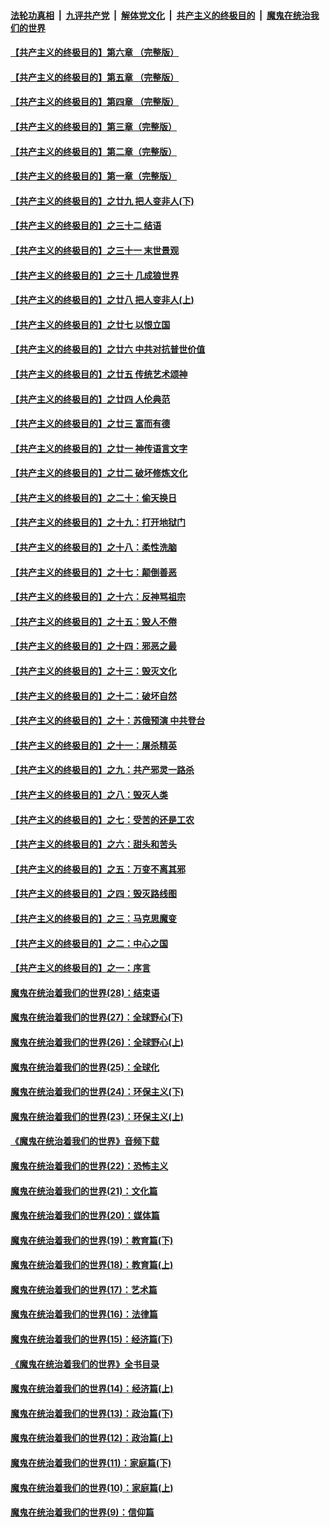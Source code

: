####  [法轮功真相](../../../../basic/blob/master/README.md?t=05142201) &nbsp;|&nbsp; [九评共产党](../../../../9ping.md/blob/master/README.md?t=05142201) &nbsp;|&nbsp; [解体党文化](../../../../jtdwh.md/blob/master/README.md?t=05142201)  &nbsp;|&nbsp; [共产主义的终极目的](../../../../gczydzjmd.md/blob/master/README.md?t=05142201) &nbsp;|&nbsp; [魔鬼在统治我们的世界](../../../../mgztzwmdsj.md/blob/master/README.md?t=05142201) 

#### [【共产主义的终极目的】第六章 （完整版）](../pages/nsc422/n11428913.md?t=05142201) 

#### [【共产主义的终极目的】第五章 （完整版）](../pages/nsc422/n11428912.md?t=05142201) 

#### [【共产主义的终极目的】第四章 （完整版）](../pages/nsc422/n11428907.md?t=05142201) 

#### [【共产主义的终极目的】第三章（完整版）](../pages/nsc422/n11428848.md?t=05142201) 

#### [【共产主义的终极目的】第二章（完整版）](../pages/nsc422/n11428831.md?t=05142201) 

#### [【共产主义的终极目的】第一章（完整版）](../pages/nsc422/n11417651.md?t=05142201) 

#### [【共产主义的终极目的】之廿九 把人变非人(下)](../pages/nsc422/n11344140.md?t=05142201) 

#### [【共产主义的终极目的】之三十二 结语](../pages/nsc422/n11360535.md?t=05142201) 

#### [【共产主义的终极目的】之三十一 末世景观](../pages/nsc422/n11351129.md?t=05142201) 

#### [【共产主义的终极目的】之三十 几成狼世界](../pages/nsc422/n11348280.md?t=05142201) 

#### [【共产主义的终极目的】之廿八 把人变非人(上)](../pages/nsc422/n11340492.md?t=05142201) 

#### [【共产主义的终极目的】之廿七 以恨立国](../pages/nsc422/n11336944.md?t=05142201) 

#### [【共产主义的终极目的】之廿六 中共对抗普世价值](../pages/nsc422/n11324785.md?t=05142201) 

#### [【共产主义的终极目的】之廿五 传统艺术颂神](../pages/nsc422/n11296396.md?t=05142201) 

#### [【共产主义的终极目的】之廿四 人伦典范](../pages/nsc422/n11296397.md?t=05142201) 

#### [【共产主义的终极目的】之廿三 富而有德](../pages/nsc422/n11283598.md?t=05142201) 

#### [【共产主义的终极目的】之廿一 神传语言文字](../pages/nsc422/n11263265.md?t=05142201) 

#### [【共产主义的终极目的】之廿二 破坏修炼文化](../pages/nsc422/n11245728.md?t=05142201) 

#### [【共产主义的终极目的】之二十：偷天换日](../pages/nsc422/n11238846.md?t=05142201) 

#### [【共产主义的终极目的】之十九：打开地狱门](../pages/nsc422/n11206376.md?t=05142201) 

#### [【共产主义的终极目的】之十八：柔性洗脑](../pages/nsc422/n11199994.md?t=05142201) 

#### [【共产主义的终极目的】之十七：颠倒善恶](../pages/nsc422/n11179782.md?t=05142201) 

#### [【共产主义的终极目的】之十六：反神骂祖宗](../pages/nsc422/n11166798.md?t=05142201) 

#### [【共产主义的终极目的】之十五：毁人不倦](../pages/nsc422/n11166792.md?t=05142201) 

#### [【共产主义的终极目的】之十四：邪恶之最](../pages/nsc422/n11150249.md?t=05142201) 

#### [【共产主义的终极目的】之十三：毁灭文化](../pages/nsc422/n11135227.md?t=05142201) 

#### [【共产主义的终极目的】之十二：破坏自然](../pages/nsc422/n11135214.md?t=05142201) 

#### [【共产主义的终极目的】之十：苏俄预演 中共登台](../pages/nsc422/n11118424.md?t=05142201) 

#### [【共产主义的终极目的】之十一：屠杀精英](../pages/nsc422/n11118442.md?t=05142201) 

#### [【共产主义的终极目的】之九：共产邪灵一路杀](../pages/nsc422/n11114139.md?t=05142201) 

#### [【共产主义的终极目的】之八：毁灭人类](../pages/nsc422/n11108503.md?t=05142201) 

#### [【共产主义的终极目的】之七：受苦的还是工农](../pages/nsc422/n11101809.md?t=05142201) 

#### [【共产主义的终极目的】之六：甜头和苦头](../pages/nsc422/n11096971.md?t=05142201) 

#### [【共产主义的终极目的】之五：万变不离其邪](../pages/nsc422/n11091285.md?t=05142201) 

#### [【共产主义的终极目的】之四：毁灭路线图](../pages/nsc422/n11086284.md?t=05142201) 

#### [【共产主义的终极目的】之三：马克思魔变](../pages/nsc422/n11061941.md?t=05142201) 

#### [【共产主义的终极目的】之二：中心之国](../pages/nsc422/n11047728.md?t=05142201) 

#### [【共产主义的终极目的】之一：序言](../pages/nsc422/n11086077.md?t=05142201) 

#### [魔鬼在统治着我们的世界(28)：结束语](../pages/nsc422/n10936246.md?t=05142201) 

#### [魔鬼在统治着我们的世界(27)：全球野心(下)](../pages/nsc422/n10928319.md?t=05142201) 

#### [魔鬼在统治着我们的世界(26)：全球野心(上)](../pages/nsc422/n10900318.md?t=05142201) 

#### [魔鬼在统治着我们的世界(25)：全球化](../pages/nsc422/n10788205.md?t=05142201) 

#### [魔鬼在统治着我们的世界(24)：环保主义(下)](../pages/nsc422/n10695307.md?t=05142201) 

#### [魔鬼在统治着我们的世界(23)：环保主义(上)](../pages/nsc422/n10688613.md?t=05142201) 

#### [《魔鬼在统治着我们的世界》音频下载](../pages/nsc422/n10635553.md?t=05142201) 

#### [魔鬼在统治着我们的世界(22)：恐怖主义](../pages/nsc422/n10614727.md?t=05142201) 

#### [魔鬼在统治着我们的世界(21)：文化篇](../pages/nsc422/n10597706.md?t=05142201) 

#### [魔鬼在统治着我们的世界(20)：媒体篇](../pages/nsc422/n10586579.md?t=05142201) 

#### [魔鬼在统治着我们的世界(19)：教育篇(下)](../pages/nsc422/n10564808.md?t=05142201) 

#### [魔鬼在统治着我们的世界(18)：教育篇(上)](../pages/nsc422/n10526970.md?t=05142201) 

#### [魔鬼在统治着我们的世界(17)：艺术篇](../pages/nsc422/n10499093.md?t=05142201) 

#### [魔鬼在统治着我们的世界(16)：法律篇](../pages/nsc422/n10485969.md?t=05142201) 

#### [魔鬼在统治着我们的世界(15)：经济篇(下)](../pages/nsc422/n10469975.md?t=05142201) 

#### [《魔鬼在统治着我们的世界》全书目录](../pages/nsc422/n10464261.md?t=05142201) 

#### [魔鬼在统治着我们的世界(14)：经济篇(上)](../pages/nsc422/n10457370.md?t=05142201) 

#### [魔鬼在统治着我们的世界(13)：政治篇(下)](../pages/nsc422/n10448270.md?t=05142201) 

#### [魔鬼在统治着我们的世界(12)：政治篇(上)](../pages/nsc422/n10444576.md?t=05142201) 

#### [魔鬼在统治着我们的世界(11)：家庭篇(下)](../pages/nsc422/n10440961.md?t=05142201) 

#### [魔鬼在统治着我们的世界(10)：家庭篇(上)](../pages/nsc422/n10435448.md?t=05142201) 

#### [魔鬼在统治着我们的世界(9)：信仰篇](../pages/nsc422/n10432159.md?t=05142201) 

